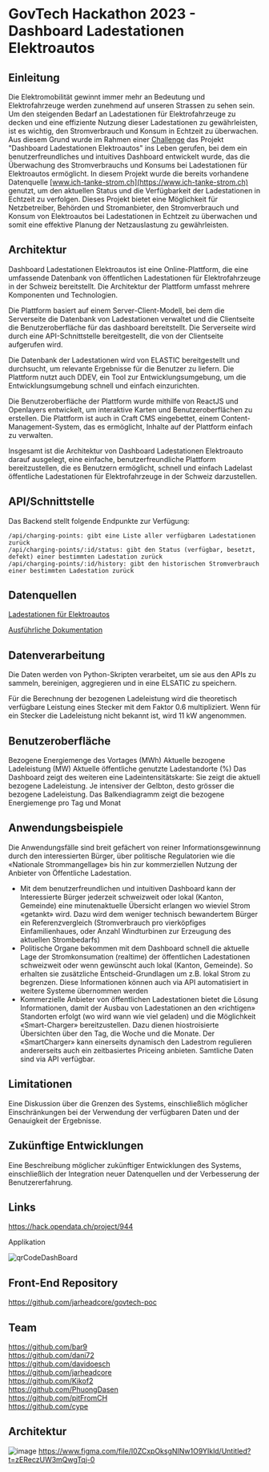 # GovTech Hackathon 2023 - Dashboard Ladestationen Elektroautos
## Einleitung
Die Elektromobilität gewinnt immer mehr an Bedeutung und Elektrofahrzeuge werden zunehmend auf unseren Strassen zu sehen sein. Um den steigenden Bedarf an Ladestationen für Elektrofahrzeuge zu decken und eine effiziente Nutzung dieser Ladestationen zu gewährleisten, ist es wichtig, den Stromverbrauch und Konsum in Echtzeit zu überwachen. Aus diesem Grund wurde im Rahmen einer [Challenge](https://hack.opendata.ch/project/944) das Projekt "Dashboard Ladestationen Elektroautos" ins Leben gerufen, bei dem ein benutzerfreundliches und intuitives Dashboard entwickelt wurde, das die Überwachung des Stromverbrauchs und Konsums bei Ladestationen für Elektroautos ermöglicht. In diesem Projekt wurde die bereits vorhandene Datenquelle [www.ich-tanke-strom.ch](https://www.ich-tanke-strom.ch) genutzt, um den aktuellen Status und die Verfügbarkeit der Ladestationen in Echtzeit zu verfolgen. Dieses Projekt bietet eine Möglichkeit für Netzbetreiber, Behörden und Stromanbieter, den Stromverbrauch und Konsum von Elektroautos bei Ladestationen in Echtzeit zu überwachen und somit eine effektive Planung der Netzauslastung zu gewährleisten.

## Architektur
Dashboard Ladestationen Elektroautos ist eine Online-Plattform, die eine umfassende Datenbank von öffentlichen Ladestationen für Elektrofahrzeuge in der Schweiz bereitstellt. Die Architektur der Plattform umfasst mehrere Komponenten und Technologien.

Die Plattform basiert auf einem Server-Client-Modell, bei dem die Serverseite die Datenbank von Ladestationen verwaltet und die Clientseite die Benutzeroberfläche für  das dashboard  bereitstellt. Die Serverseite wird durch eine API-Schnittstelle bereitgestellt, die von der Clientseite aufgerufen wird.

Die Datenbank der Ladestationen wird von ELASTIC bereitgestellt und durchsucht, um relevante Ergebnisse für die Benutzer zu liefern. Die Plattform nutzt auch DDEV, ein Tool zur Entwicklungsumgebung, um die Entwicklungsumgebung schnell und einfach einzurichten.

Die Benutzeroberfläche der Plattform wurde mithilfe von ReactJS und Openlayers entwickelt, um interaktive Karten und Benutzeroberflächen zu erstellen. Die Plattform ist auch in Craft CMS eingebettet, einem Content-Management-System, das es ermöglicht, Inhalte auf der Plattform einfach zu verwalten.

Insgesamt ist die Architektur von Dashboard Ladestationen Elektroauto darauf ausgelegt, eine einfache, benutzerfreundliche Plattform bereitzustellen, die es Benutzern ermöglicht, schnell und einfach Ladelast öffentliche Ladestationen für Elektrofahrzeuge in der Schweiz darzustellen.

## API/Schnittstelle

Das Backend stellt folgende Endpunkte zur Verfügung:

    /api/charging-points: gibt eine Liste aller verfügbaren Ladestationen zurück
    /api/charging-points/:id/status: gibt den Status (verfügbar, besetzt, defekt) einer bestimmten Ladestation zurück
    /api/charging-points/:id/history: gibt den historischen Stromverbrauch einer bestimmten Ladestation zurück
    
    
## Datenquellen 

[Ladestationen für Elektroautos](https://opendata.swiss/de/dataset/ladestationen-fuer-elektroautos)

[Ausführliche Dokumentation](https://github.com/SFOE/ichtankestrom_Documentation/blob/main/Access%20Download%20the%20data.md)
    

## Datenverarbeitung

Die Daten werden von Python-Skripten verarbeitet, um sie aus den APIs zu sammeln, bereinigen, aggregieren und in eine ELSATIC zu speichern.

Für die Berechnung der bezogenen Ladeleistung wird die theoretisch verfügbare Leistung eines Stecker mit dem Faktor 0.6 multipliziert. Wenn für ein Stecker die Ladeleistung nicht bekannt ist, wird 11 kW angenommen.

## Benutzeroberfläche
Bezogene Energiemenge des Vortages (MWh)
Aktuelle bezogene Ladeleistung (MW)
Aktuelle öffentliche genutzte Ladestandorte (%)
Das Dashboard zeigt des weiteren eine Ladeintensitätskarte: Sie zeigt die aktuell bezogene Ladeleistung. Je intensiver der Gelbton, desto grösser die bezogene Ladeleistung. Das Balkendiagramm zeigt die bezogene Energiemenge pro Tag und Monat


## Anwendungsbeispiele
Die Anwendungsfälle sind breit gefächert von reiner Informationsgewinnung durch den interessierten Bürger, über politische Regulatorien wie die «Nationale Strommangellage» bis hin zur kommerziellen Nutzung der Anbieter von Öffentliche Ladestation. 

* Mit dem benutzerfreundlichen und intuitiven Dashboard kann der Interessierte Bürger jederzeit schweizweit oder lokal (Kanton, Gemeinde) eine minutenaktuelle Übersicht erlangen wo wieviel Strom «getankt» wird. Dazu wird dem weniger technisch bewandertem Bürger ein Referenzvergleich (Stromverbrauch pro vierköpfiges Einfamilienhaues, oder Anzahl Windturbinen zur Erzeugung des aktuellen Strombedarfs)
* Politische Organe bekommen mit dem Dashboard schnell die aktuelle Lage der Stromkonsumation (realtime) der öffentlichen Ladestationen schweizweit oder wenn gewünscht auch lokal (Kanton, Gemeinde). So erhalten sie zusätzliche Entscheid-Grundlagen um z.B. lokal Strom zu begrenzen. 
Diese Informationen können auch via API automatisiert in weitere Systeme übernommen werden
* Kommerzielle Anbieter von öffentlichen Ladestationen bietet die Lösung Informationen, damit der Ausbau von Ladestationen an den «richtigen» Standorten erfolgt (wo wird wann wie viel geladen) und die Möglichkeit «Smart-Charger» bereitzustellen. Dazu dienen hiostroisierte Übersichten über den Tag, die Woche und die Monate. 
Der «SmartCharger» kann einerseits dynamisch den Ladestrom regulieren andererseits auch ein zeitbasiertes Priceing anbieten. Samtliche Daten sind via API verfügbar. 


## Limitationen
Eine Diskussion über die Grenzen des Systems, einschließlich möglicher Einschränkungen bei der Verwendung der verfügbaren Daten und der Genauigkeit der Ergebnisse.

## Zukünftige Entwicklungen
Eine Beschreibung möglicher zukünftiger Entwicklungen des Systems, einschließlich der Integration neuer Datenquellen und der Verbesserung der Benutzererfahrung.

## Links

https://hack.opendata.ch/project/944

Applikation 

![qrCodeDashBoard](https://user-images.githubusercontent.com/35913243/227517104-42d0a848-4423-44a6-b2ba-f5d3e86ec27b.png)

## Front-End Repository

https://github.com/jarheadcore/govtech-poc

## Team

https://github.com/bar9<br>
https://github.com/dani72<br>
https://github.com/davidoesch<br>
https://github.com/jarheadcore<br>
https://github.com/Kikof2<br>
https://github.com/PhuongDasen<br>
https://github.com/pitFromCH<br>
https://github.com/cype<br>

## Architektur
![image](Architektur.jpg)
https://www.figma.com/file/I0ZCxpOksgNINw1O9YIkld/Untitled?t=zEReczUW3mQwgTqj-0
